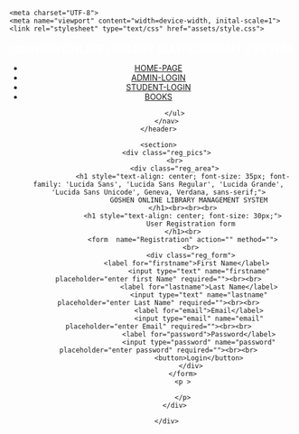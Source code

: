 <!DOCTYPE html>
<html>

<head>
    <title>
        User registration
    </title>

    <meta charset="UTF-8">
    <meta name="viewport" content="width=device-width, inital-scale=1">
    <link rel="stylesheet" type="text/css" href="assets/style.css">
</head>

<body>
    <header style="height: 100px;">
        <div class="logo">           
            <h1 style="color: white; font-size: 20px; line-height: 20px; margin-top: 20px;">GOSHEN ONLINE LIBRARY MANAGEMENT SYSTEM</h1>
        </div>
        <nav>
            <ul>
                <li><a href="index.html">HOME-PAGE</a></li>
                <li><a href="admin_login.html">ADMIN-LOGIN</a></li>
                <li><a href="student_login.html">STUDENT-LOGIN</a></li>
                <li><a href="books.html">BOOKS</a></li>

            </ul>
        </nav>
    </header>

    <section>
        <div class="reg_pics">
            <br>
            <div class="reg_area">
                <h1 style="text-align: center; font-size: 35px; font-family: 'Lucida Sans', 'Lucida Sans Regular', 'Lucida Grande', 'Lucida Sans Unicode', Geneva, Verdana, sans-serif;">
                    GOSHEN ONLINE LIBRARY MANAGEMENT SYSTEM 
                </h1><br><br><br>
                <h1 style="text-align: center; font-size: 30px;">
                    User Registration form
                </h1><br>
                <form  name="Registration" action="" method="">
                    <br>
                    <div class="reg_form">
                        <label for="firstname">First Name</label>                     
                        <input type="text" name="firstname" placeholder="enter first Name" required=""><br><br>
                        <label for="lastname">Last Name</label>
                        <input type="text" name="lastname" placeholder="enter Last Name" required=""><br><br>
                        <label for="email">Email</label>
                        <input type="email" name="email" placeholder="enter Email" required=""><br><br>
                        <label for="password">Password</label>
                        <input type="password" name="password" placeholder="enter password" required=""><br><br>
                        <button>Login</button>
                    </div>
                </form>
                <p >

                </p>
            </div>

        </div>





</body>
